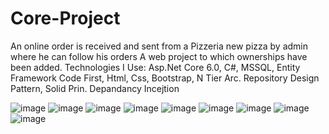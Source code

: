 # Core-Project
An online order is received and sent from a Pizzeria new pizza by admin where he can follow his orders A web
project to which ownerships have been added.
Technologies I Use: Asp.Net Core 6.0, C#, MSSQL, Entity Framework Code First, Html, Css, Bootstrap, N Tier Arc.
Repository Design Pattern, Solid Prin. Depandancy Incejtion



![image](https://github.com/zehrasbr/CoreFoodProject/assets/120209419/6918b702-90b9-4524-8177-70c65ac6d09d)
![image](https://github.com/zehrasbr/CoreFoodProject/assets/120209419/3f82432f-5eec-46fe-bdfe-329ed15a1dc0)
![image](https://github.com/zehrasbr/CoreFoodProject/assets/120209419/b142517f-4fdd-4f2e-b958-c01b6f7e823c)
![image](https://github.com/zehrasbr/CoreFoodProject/assets/120209419/5281cdbf-1afb-4d26-86dc-d7a7af523578)
![image](https://github.com/zehrasbr/CoreFoodProject/assets/120209419/4b1b05bb-cede-43f5-91c7-ebc5b5069d98)
![image](https://github.com/zehrasbr/CoreFoodProject/assets/120209419/1c0b2a11-e0a0-4619-b438-ff0d2f70fe65)
![image](https://github.com/zehrasbr/CoreFoodProject/assets/120209419/7dce7b69-15bf-4cc3-8cde-bc2935d202db)
![image](https://github.com/zehrasbr/CoreFoodProject/assets/120209419/9abdc100-d71c-4164-93be-9d436f5ce47e)
![image](https://github.com/zehrasbr/CoreFoodProject/assets/120209419/595f68b9-f081-4d83-97fd-f93c04d0f0c7)

